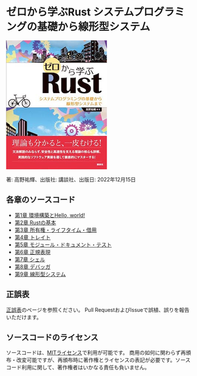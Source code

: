 # ゼロから学ぶRust システムプログラミングの基礎から線形型システム

[![ゼロから学ぶRust システムプログラミングの基礎から線形型システム](./fig/cover.jpg)](https://amzn.to/3igAgkU)

著: 高野祐輝、出版社: 講談社、出版日: 2022年12月15日

## 各章のソースコード

- [第1章 環境構築とHello, world!](./ch01/)
- [第2章 Rustの基本](./ch02/)
- [第3章 所有権・ライフタイム・借用](./ch03/)
- [第4章 トレイト](./ch04/)
- [第5章 モジュール・ドキュメント・テスト](./ch05/)
- [第6章 正規表現](./ch06/)
- [第7章 シェル](./ch07/)
- [第8章 デバッガ](./ch08/)
- [第9章 線形型システム](./ch09/)

## 正誤表

[正誤表](./errata.md)のページを参照ください。
Pull RequestおよびIssueで誤植、誤りを報告いただけます。

## ソースコードのライセンス

ソースコードは、[MITライセンス](./LICENSE)で利用が可能です。
商用の如何に関わらず再頒布・改変可能ですが、再頒布時に著作権とライセンスの表記が必要です。ソースコード利用に関して、著作権者はいかなる責任も負いません。
